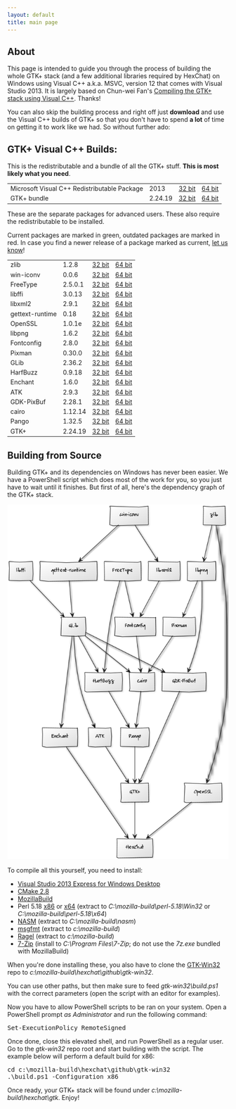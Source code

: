 ```yaml
---
layout: default
title: main page
---
```


## About

This page is intended to guide you through the process of building the whole GTK+ stack (and a few additional libraries required by HexChat) on Windows using Visual C++ a.k.a. MSVC, version 12 that comes with Visual Studio 2013. It is largely based on Chun-wei Fan's [Compiling the GTK+ stack using Visual C++](https://live.gnome.org/GTK%2B/Win32/MSVCCompilationOfGTKStack). Thanks!

You can also skip the building process and right off just **download** and use the Visual C++ builds of GTK+ so that you don't have to spend **a lot** of time on getting it to work like we had. So without further ado:

## GTK+ Visual C++ Builds:

This is the redistributable and a bundle of all the GTK+ stuff. **This is most likely what you need**.

<table>

<tr>
<td>Microsoft Visual C++ Redistributable Package</td>
<td>2013</td>
<td><a href="http://www.microsoft.com/en-us/download/details.aspx?id=40007">32 bit</a></td>
<td><a href="http://www.microsoft.com/en-us/download/details.aspx?id=40007">64 bit</a></td>
</tr>

<tr class="even">
<td>GTK+ bundle</td>
<td>2.24.19</td>
<td><a href="http://dl.hexchat.net/gtk-win32/vc12/x86/gtk-x86.7z">32 bit</a></td>
<td><a href="http://dl.hexchat.net/gtk-win32/vc12/x64/gtk-x64.7z">64 bit</a></td>
</tr>

</table>

These are the separate packages for advanced users. These also require the redistributable to be installed.

Current packages are marked in <span class="current">green</span>, outdated packages are marked in <span class="outdated">red</span>.
In case you find a newer release of a package marked as current, [let us know](https://github.com/hexchat/gtk-win32/issues/new?labels=bump)!

<table>

<tr>
<td>zlib</td>
<td class="current">1.2.8</td>
<td><a href="http://dl.hexchat.net/gtk-win32/vc12/x86/zlib-1.2.8-x86.7z">32 bit</a></td>
<td><a href="http://dl.hexchat.net/gtk-win32/vc12/x64/zlib-1.2.8-x64.7z">64 bit</a></td>
</tr>

<tr class="even">
<td>win-iconv</td>
<td class="current">0.0.6</td>
<td><a href="http://dl.hexchat.net/gtk-win32/vc12/x86/win-iconv-0.0.6-x86.7z">32 bit</a></td>
<td><a href="http://dl.hexchat.net/gtk-win32/vc12/x64/win-iconv-0.0.6-x64.7z">64 bit</a></td>
</tr>

<tr>
<td>FreeType</td>
<td class="current">2.5.0.1</td>
<td><a href="http://dl.hexchat.org/gtk-win32/vc12/x86/freetype-2.5.0.1-x86.7z">32 bit</a></td>
<td><a href="http://dl.hexchat.net/gtk-win32/vc12/x64/freetype-2.5.0.1-x64.7z">64 bit</a></td>
</tr>

<tr class="even">
<td>libffi</td>
<td class="current">3.0.13</td>
<td><a href="http://dl.hexchat.net/gtk-win32/vc12/x86/libffi-3.0.13-x86.7z">32 bit</a></td>
<td><a href="http://dl.hexchat.net/gtk-win32/vc12/x64/libffi-3.0.13-x64.7z">64 bit</a></td>
</tr>

<tr>
<td>libxml2</td>
<td class="current">2.9.1</td>
<td><a href="http://dl.hexchat.net/gtk-win32/vc12/x86/libxml2-2.9.1-x86.7z">32 bit</a></td>
<td><a href="http://dl.hexchat.net/gtk-win32/vc12/x64/libxml2-2.9.1-x64.7z">64 bit</a></td>
</tr>

<tr class="even">
<td>gettext-runtime</td>
<td class="current">0.18</td>
<td><a href="http://dl.hexchat.net/gtk-win32/vc12/x86/gettext-runtime-0.18-x86.7z">32 bit</a></td>
<td><a href="http://dl.hexchat.net/gtk-win32/vc12/x64/gettext-runtime-0.18-x64.7z">64 bit</a></td>
</tr>

<tr>
<td>OpenSSL</td>
<td class="current">1.0.1e</td>
<td><a href="http://dl.hexchat.net/gtk-win32/vc12/x86/openssl-1.0.1e-x86.7z">32 bit</a></td>
<td><a href="http://dl.hexchat.net/gtk-win32/vc12/x64/openssl-1.0.1e-x64.7z">64 bit</a></td>
</tr>

<tr class="even">
<td>libpng</td>
<td class="current">1.6.2</td>
<td><a href="http://dl.hexchat.net/gtk-win32/vc12/x86/libpng-1.6.2-x86.7z">32 bit</a></td>
<td><a href="http://dl.hexchat.net/gtk-win32/vc12/x64/libpng-1.6.2-x64.7z">64 bit</a></td>
</tr>

<tr>
<td>Fontconfig</td>
<td class="outdated">2.8.0</td>
<td><a href="http://dl.hexchat.net/gtk-win32/vc12/x86/fontconfig-2.8.0-x86.7z">32 bit</a></td>
<td><a href="http://dl.hexchat.net/gtk-win32/vc12/x64/fontconfig-2.8.0-x64.7z">64 bit</a></td>
</tr>

<tr class="even">
<td>Pixman</td>
<td class="current">0.30.0</td>
<td><a href="http://dl.hexchat.net/gtk-win32/vc12/x86/pixman-0.30.0-x86.7z">32 bit</a></td>
<td><a href="http://dl.hexchat.net/gtk-win32/vc12/x64/pixman-0.30.0-x64.7z">64 bit</a></td>
</tr>

<tr>
<td>GLib</td>
<td class="current">2.36.2</td>
<td><a href="http://dl.hexchat.net/gtk-win32/vc12/x86/glib-2.36.2-x86.7z">32 bit</a></td>
<td><a href="http://dl.hexchat.net/gtk-win32/vc12/x64/glib-2.36.2-x64.7z">64 bit</a></td>
</tr>

<tr class="even">
<td>HarfBuzz</td>
<td class="current">0.9.18</td>
<td><a href="http://dl.hexchat.net/gtk-win32/vc12/x86/harfbuzz-0.9.18-x86.7z">32 bit</a></td>
<td><a href="http://dl.hexchat.net/gtk-win32/vc12/x64/harfbuzz-0.9.18-x64.7z">64 bit</a></td>
</tr>

<tr>
<td>Enchant</td>
<td class="current">1.6.0</td>
<td><a href="http://dl.hexchat.net/gtk-win32/vc12/x86/enchant-1.6.0-x86.7z">32 bit</a></td>
<td><a href="http://dl.hexchat.net/gtk-win32/vc12/x64/enchant-1.6.0-x64.7z">64 bit</a></td>
</tr>

<tr class="even">
<td>ATK</td>
<td class="current">2.9.3</td>
<td><a href="http://dl.hexchat.net/gtk-win32/vc12/x86/atk-2.9.3-x86.7z">32 bit</a></td>
<td><a href="http://dl.hexchat.net/gtk-win32/vc12/x64/atk-2.9.3-x64.7z">64 bit</a></td>
</tr>

<tr>
<td>GDK-PixBuf</td>
<td class="current">2.28.1</td>
<td><a href="http://dl.hexchat.net/gtk-win32/vc12/x86/gdk-pixbuf-2.28.1-x86.7z">32 bit</a></td>
<td><a href="http://dl.hexchat.net/gtk-win32/vc12/x64/gdk-pixbuf-2.28.1-x64.7z">64 bit</a></td>
</tr>

<tr class="even">
<td>cairo</td>
<td class="current">1.12.14</td>
<td><a href="http://dl.hexchat.net/gtk-win32/vc12/x86/cairo-1.12.14-x86.7z">32 bit</a></td>
<td><a href="http://dl.hexchat.net/gtk-win32/vc12/x64/cairo-1.12.14-x64.7z">64 bit</a></td>
</tr>

<tr>
<td>Pango</td>
<td class="outdated">1.32.5</td>
<td><a href="http://dl.hexchat.net/gtk-win32/vc12/x86/pango-1.32.5-x86.7z">32 bit</a></td>
<td><a href="http://dl.hexchat.net/gtk-win32/vc12/x64/pango-1.32.5-x64.7z">64 bit</a></td>
</tr>

<tr class="even">
<td>GTK+</td>
<td class="current">2.24.19</td>
<td><a href="http://dl.hexchat.net/gtk-win32/vc12/x86/gtk-2.24.19-x86.7z">32 bit</a></td>
<td><a href="http://dl.hexchat.net/gtk-win32/vc12/x64/gtk-2.24.19-x64.7z">64 bit</a></td>
</tr>

</table>

## Building from Source

Building GTK+ and its dependencies on Windows has never been easier. We have a PowerShell script which does most of the work for you, so you just have to wait until it finishes. But first of all, here's the dependency graph of the GTK+ stack.

<img src="images/dependency-graph.png" alt="gtk dependency graph" />

To compile all this yourself, you need to install:

 * [Visual Studio 2013 Express for Windows Desktop](http://www.microsoft.com/visualstudio/eng/2013-downloads#d-2013-express)
 * [CMake 2.8](http://www.cmake.org/cmake/resources/software.html)
 * [MozillaBuild](http://ftp.mozilla.org/pub/mozilla.org/mozilla/libraries/win32/)
 * Perl 5.18 [x86](http://dl.hexchat.net/misc/perl/perl-5.17.10-x86.7z) or [x64](http://dl.hexchat.net/misc/perl/perl-5.17.10-x64.7z) (extract to _C:\mozilla-build\perl-5.18\Win32_ or _C:\mozilla-build\perl-5.18\x64_)
 * [NASM](http://www.nasm.us/pub/nasm/releasebuilds/?C=M;O=D) (extract to _C:\mozilla-build\nasm_)
 * [msgfmt](http://dl.hexchat.net/gtk-win32/msgfmt-0.18.1.7z) (extract to _c:\mozilla-build_)
 * [Ragel](http://dl.hexchat.net/gtk-win32/ragel-6.8.7z) (extract to _c:\mozilla-build_)
 * [7-Zip](http://www.7-zip.org/download.html) (install to _C:\Program Files\7-Zip_; do not use the _7z.exe_ bundled with MozillaBuild)

When you're done installing these, you also have to clone the [GTK-Win32](https://github.com/hexchat/gtk-win32) repo to _c:\mozilla-build\hexchat\github\gtk-win32_.

You can use other paths, but then make sure to feed _gtk-win32\build.ps1_ with the correct parameters (open the script with an editor for examples).

Now you have to allow PowerShell scripts to be ran on your system. Open a PowerShell prompt *as Administrator* and run the following command:

<pre>Set-ExecutionPolicy RemoteSigned</pre>

Once done, close this elevated shell, and run PowerShell as a regular user. Go to the _gtk-win32_ repo root and start building with the script.
The example below will perform a default build for x86:

<pre>cd c:\mozilla-build\hexchat\github\gtk-win32
.\build.ps1 -Configuration x86</pre>

Once ready, your GTK+ stack will be found under _c:\mozilla-build\hexchat\gtk_. Enjoy!
